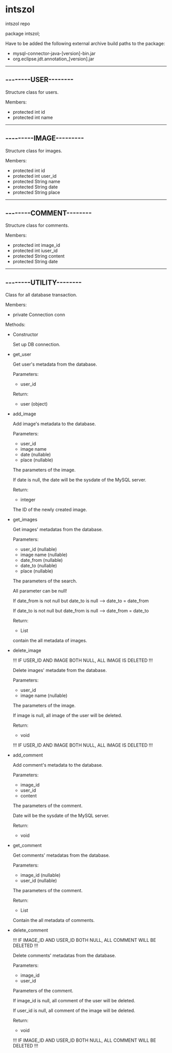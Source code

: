 # intszol
intszol repo


package intszol;

Have to be added the following external archive build paths to the package:
- mysql-connector-java-[version]-bin.jar
- org.eclipse.jdt.annotation_[version].jar

-----------------------
--------USER--------
-----------------------
Structure class for users.

Members:
- protected int id
- protected int name

-----------------------
---------IMAGE---------
-----------------------
Structure class for images.

Members:
- protected int id
- protected int user_id
- protected String name
- protected String date
- protected String place

-----------------------
--------COMMENT--------
-----------------------
Structure class for comments.

Members:
- protected int image_id
- protected int iuser_id
- protected String content
- protected String date
	
-----------------------
--------UTILITY--------
-----------------------
Class for all database transaction.

Members:
- private Connection conn

Methods:

- Constructor

  Set up DB connection.



- get_user

  Get user's metadata from the database.
  
  Parameters:
	- user_id

  Return:
  
	- user (object)
	
	


- add_image

  Add image's metadata to the database.

  Parameters:
	- user_id
	- image name
	- date (nullable)
	- place (nullable)
	
	The parameters of the image.

	If date is null, the date will be the sysdate of the MySQL server.

  Return:
  
	- integer
  
	The ID of the newly created image.




- get_images

  Get images' metadatas from the database.

  Parameters:
	- user_id (nullable)
	- image name (nullable)
	- date_from (nullable)
	- date_to (nullable)
	- place (nullable)

	The parameters of the search.
	
	All parameter can be null!
	
	If date_from is not null but date_to is null --> date_to = date_from
	
	If date_to is not null but date_from is null --> date_from = date_to	

  Return:

	- List<image> 

	contain the all metadata of images. 




- delete_image

  !!! IF USER_ID AND IMAGE BOTH NULL, ALL IMAGE IS DELETED !!!
  
  Delete images' metadate from the database.

  Parameters:
	- user_id
	- image name (nullable)
	
	The parameters of the image.

	If image is null, all image of the user will be deleted.

  Return:
	- void

  !!! IF USER_ID AND IMAGE BOTH NULL, ALL IMAGE IS DELETED !!!
 
 
  
  
- add_comment

  Add comment's metadata to the database.

  Parameters:
	- image_id
	- user_id
	- content
  
	The parameters of the comment.

	Date will be the sysdate of the MySQL server.

  Return:
	- void




- get_comment

  Get comments' metadatas from the database.

  Parameters:
	- image_id (nullable)
	- user_id (nullable)

	The parameters of the comment.

  Return:
	- List<comment>
	
	Contain the all metadata of comments.




- delete_comment
 
  !!! IF IMAGE_ID AND USER_ID BOTH NULL, ALL COMMENT WILL BE DELETED !!!
  
  Delete comments' metadatas from the database.

  Parameters:
	- image_id
	- user_id
  
	Parameters of the comment.

  	If image_id is null, all comment of the user will be deleted.

  	If user_id is null, all comment of the image will be deleted.


  Return:
	- void

  !!! IF IMAGE_ID AND USER_ID BOTH NULL, ALL COMMENT WILL BE DELETED !!!
